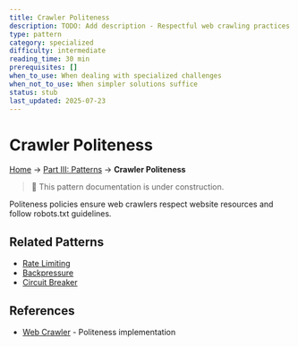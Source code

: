 ```yaml
---
title: Crawler Politeness
description: TODO: Add description - Respectful web crawling practices
type: pattern
category: specialized
difficulty: intermediate
reading_time: 30 min
prerequisites: []
when_to_use: When dealing with specialized challenges
when_not_to_use: When simpler solutions suffice
status: stub
last_updated: 2025-07-23
---
```

# Crawler Politeness


<!-- Navigation -->
[Home](../introduction/index.md) → [Part III: Patterns](index.md) → **Crawler Politeness**

> 🚧 This pattern documentation is under construction.

Politeness policies ensure web crawlers respect website resources and follow robots.txt guidelines.

## Related Patterns
- [Rate Limiting](rate-limiting.md)
- [Backpressure](backpressure.md)
- [Circuit Breaker](circuit-breaker.md)

## References
- [Web Crawler](../case-studies/web-crawler.md) - Politeness implementation